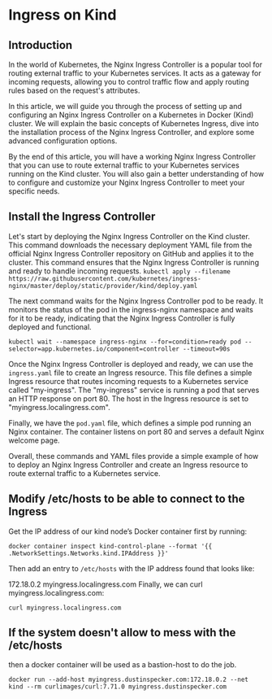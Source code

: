 # Ingress on Kind

## Introduction
In the world of Kubernetes, the Nginx Ingress Controller is a popular tool for routing external traffic to your Kubernetes services. It acts as a gateway for incoming requests, allowing you to control traffic flow and apply routing rules based on the request's attributes.

In this article, we will guide you through the process of setting up and configuring an Nginx Ingress Controller on a Kubernetes in Docker (Kind) cluster. We will explain the basic concepts of Kubernetes Ingress, dive into the installation process of the Nginx Ingress Controller, and explore some advanced configuration options.

By the end of this article, you will have a working Nginx Ingress Controller that you can use to route external traffic to your Kubernetes services running on the Kind cluster. You will also gain a better understanding of how to configure and customize your Nginx Ingress Controller to meet your specific needs.

## Install the Ingress Controller

Let's start by deploying the Nginx Ingress Controller on the Kind cluster. This command downloads the necessary deployment YAML file from the official Nginx Ingress Controller repository on GitHub and applies it to the cluster. This command ensures that the Nginx Ingress Controller is running and ready to handle incoming requests.
`kubectl apply --filename https://raw.githubusercontent.com/kubernetes/ingress-nginx/master/deploy/static/provider/kind/deploy.yaml` 

The next command waits for the Nginx Ingress Controller pod to be ready. It monitors the status of the pod in the ingress-nginx namespace and waits for it to be ready, indicating that the Nginx Ingress Controller is fully deployed and functional.

`kubectl wait --namespace ingress-nginx --for=condition=ready pod --selector=app.kubernetes.io/component=controller --timeout=90s` 

Once the Nginx Ingress Controller is deployed and ready, we can use the `ingress.yaml` file to create an Ingress resource. This file defines a simple Ingress resource that routes incoming requests to a Kubernetes service called "my-ingress". The "my-ingress" service is running a pod that serves an HTTP response on port 80. The host in the Ingress resource is set to "myingress.localingress.com".

Finally, we have the `pod.yaml` file, which defines a simple pod running an Nginx container. The container listens on port 80 and serves a default Nginx welcome page.


Overall, these commands and YAML files provide a simple example of how to deploy an Nginx Ingress Controller and create an Ingress resource to route external traffic to a Kubernetes service.

## Modify /etc/hosts to be able to connect to the Ingress

Get the IP address of our kind node’s Docker container first by running:

`docker container inspect kind-control-plane --format '{{ .NetworkSettings.Networks.kind.IPAddress }}'`

Then add an entry to `/etc/hosts` with the IP address found that looks like:

172.18.0.2 myingress.localingress.com
Finally, we can curl myingress.localingress.com:

`curl myingress.localingress.com`

## If the system doesn't allow to mess with the /etc/hosts

then a docker container will be used as a bastion-host to do the job.

`docker run --add-host myingress.dustinspecker.com:172.18.0.2 --net kind --rm curlimages/curl:7.71.0 myingress.dustinspecker.com`